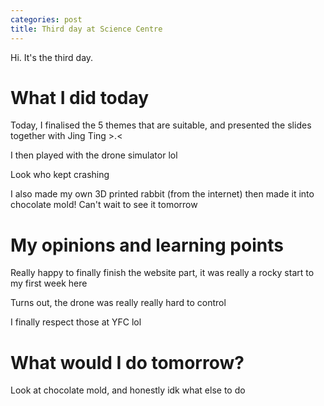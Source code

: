 ```yaml
---
categories: post
title: Third day at Science Centre
---
```


Hi. It's the third day.

# What I did today

Today, I finalised the 5 themes that are suitable, and presented the slides together with Jing Ting >.<  

I then played with the drone simulator lol  

Look who kept crashing  

I also made my own 3D printed rabbit (from the internet) then made it into chocolate mold! Can't wait to see it tomorrow

# My opinions and learning points

Really happy to finally finish the website part, it was really a rocky start to my first week here  

Turns out, the drone was really really hard to control  

I finally respect those at YFC lol

# What would I do tomorrow?

Look at chocolate mold, and honestly idk what else to do
